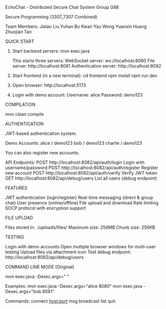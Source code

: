 EchoChat - Distributed Secure Chat System
Group G88

Secure Programming (3307_7307 Combined)

Team Members:
Jialao Liu
Yuhao Bu
Kwan Yau Wong
Yuanxin Huang
Zhuojian Tan

QUICK START

1. Start backend servers:
   mvn exec:java

   This starts three servers:
   WebSocket server: ws://localhost:8080
   File server: http://localhost:8081
   Authentication server: http://localhost:8082

2. Start frontend (in a new terminal):
   cd frontend
   npm install
   npm run dev

3. Open browser: http://localhost:5173

4. Login with demo account:
   Username: alice
   Password: demo123

COMPILATION

mvn clean compile

AUTHENTICATION

JWT-based authentication system.

Demo Accounts:
alice / demo123
bob / demo123
charlie / demo123

You can also register new accounts.

API Endpoints:
POST http://localhost:8082/api/auth/login      Login with username/password
POST http://localhost:8082/api/auth/register   Register new account
POST http://localhost:8082/api/auth/verify     Verify JWT token
GET  http://localhost:8082/api/debug/users     List all users (debug endpoint)

FEATURES

JWT authentication (login/register)
Real-time messaging (direct & group chat)
User presence (online/offline)
File upload and download
Rate limiting
SOCP protocol with encryption support

FILE UPLOAD

Files stored in: ./uploads/files/
Maximum size: 256MB
Chunk size: 256KB

TESTING

Login with demo accounts
Open multiple browser windows for multi-user testing
Upload files via attachment icon
Test debug endpoint: http://localhost:8082/api/debug/users

COMMAND LINE MODE (Original)

mvn exec:java -Dexec.args="<nodeId> <port>"

Examples:
mvn exec:java -Dexec.args="alice 8080"
mvn exec:java -Dexec.args="bob 8081"

Commands:
connect <host:port>
msg <nodeId> <message>
broadcast <message>
list
quit
